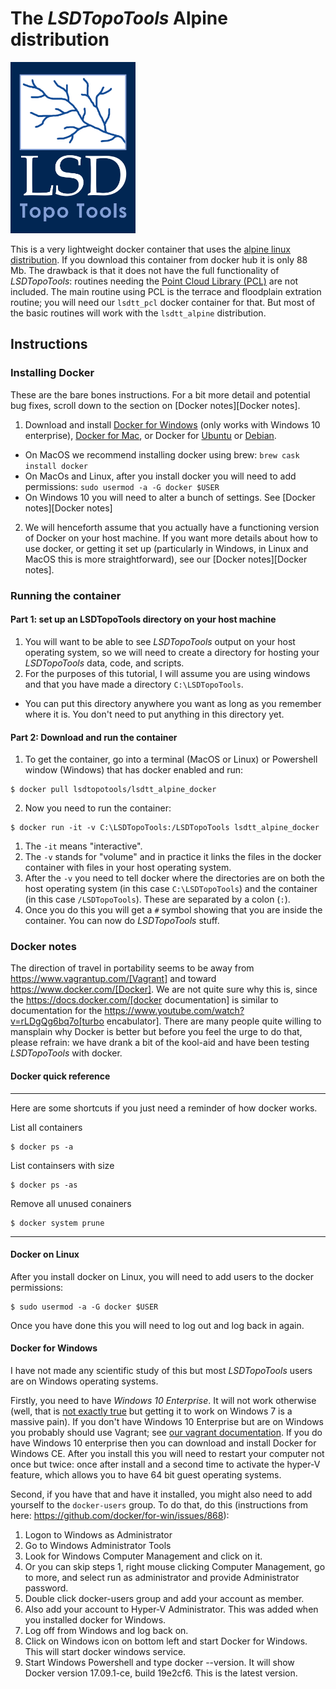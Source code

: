 # The *LSDTopoTools* Alpine distribution

<img src="/images/LSD-logo.png" width="200">

This is a very lightweight docker container that uses the [alpine linux distribution](https://www.alpinelinux.org/). If you download this container from docker hub it is only 88 Mb. The drawback is that it does not have the full functionality of *LSDTopoTools*: routines needing the [Point Cloud Library (PCL)](https://en.wikipedia.org/wiki/Point_Cloud_Library) are not included. The main routine using PCL is the terrace and floodplain extration routine; you will need our `lsdtt_pcl` docker container for that. But most of the basic routines will work with the `lsdtt_alpine` distribution. 

## Instructions

### Installing Docker

These are the bare bones instructions. For a bit more detail and potential bug fixes, scroll down to the section on [Docker notes][Docker notes].

1. Download and install [Docker for Windows](https://www.docker.com/docker-windows) (only works with Windows 10 enterprise), [Docker for Mac](https://www.docker.com/docker-mac), or Docker for [Ubuntu](https://www.docker.com/docker-ubuntu) or [Debian](https://www.docker.com/docker-debian).
  * On MacOS we recommend installing docker using brew: `brew cask install docker`
  * On MacOs and Linux, after you install docker you will need to add permissions: `sudo usermod -a -G docker $USER`
  * On Windows 10 you will need to alter a bunch of settings. See [Docker notes][Docker notes] 
2. We will henceforth assume that you actually have a functioning version of Docker on your host machine. If you want more details about how to use docker, or getting it set up (particularly in Windows, in Linux and MacOS this is more straightforward), see our [Docker notes][Docker notes].

### Running the container

#### Part 1: set up an LSDTopoTools directory on your host machine

1. You will want to be able to see *LSDTopoTools* output on your host operating system, so we will need to create a directory for hosting your *LSDTopoTools* data, code, and scripts. 
2. For the purposes of this tutorial, I will assume you are using windows and that you have made a directory `C:\LSDTopoTools`. 
  * You can put this directory anywhere you want as long as you remember where it is. You don't need to put anything in this directory yet. 
  
#### Part 2: Download and run the container

1. To get the container, go into a terminal (MacOS or Linux) or Powershell window (Windows) that has docker enabled and run:
```console
$ docker pull lsdtopotools/lsdtt_alpine_docker
```
2. Now you need to run the container:
```console
$ docker run -it -v C:\LSDTopoTools:/LSDTopoTools lsdtt_alpine_docker
```
  1. The `-it` means "interactive".
  2. The `-v` stands for "volume" and in practice it links the files in the docker container with files in your host operating system. 
  3. After the `-v` you need to tell docker where the directories are on both the host operating system (in this case `C:\LSDTopoTools`) and the container (in this case `/LSDTopoTools`). These are separated by a colon (`:`).
3. Once you do this you will get a `#` symbol showing that you are inside the container. You can now do *LSDTopoTools* stuff. 


### Docker notes


The direction of travel in portability seems to be away from https://www.vagrantup.com/[Vagrant] and toward https://www.docker.com/[Docker]. We are not quite sure why this is, since the https://docs.docker.com/[docker documentation] is similar to documentation for the https://www.youtube.com/watch?v=rLDgQg6bq7o[turbo encabulator]. There are many people quite willing to mansplain why Docker is better but before you feel the urge to do that, please refrain: we have drank a bit of the kool-aid and have been testing *LSDTopoTools* with docker. 

#### Docker quick reference
***
Here are some shortcuts if you just need a reminder of how docker works. 

List all containers
```console
$ docker ps -a
```

List containsers with size
```console
$ docker ps -as
```

Remove all unused conainers
```console
$ docker system prune
```
***

#### Docker on Linux

After you install docker on Linux, you will need to add users to the docker permissions:

```console
$ sudo usermod -a -G docker $USER
```

Once you have done this you will need to log out and log back in again. 


#### Docker for Windows

I have not made any scientific study of this but most *LSDTopoTools* users are on Windows operating systems. 

Firstly, you need to have *Windows 10 Enterprise*. It will not work otherwise (well, that is [not exactly true](https://stefanscherer.github.io/yes-you-can-docker-on-windows-7/) but getting it to work on Windows 7 is a massive pain). If you don't have Windows 10 Enterprise but are on Windows you probably should use Vagrant; see [our vagrant documentation](https://lsdtopotools.github.io/LSDTT_documentation/LSDTT_installation.html#_installing_lsdtopotools_using_virtualbox_and_vagrant). If you do have Windows 10 enterprise then you can download and install Docker for Windows CE. After you install this you will need to restart your computer not once but twice: once after install and a second time to activate the hyper-V feature, which allows you to have 64 bit guest operating systems.

Second, if you have that and have it installed, you might also need to add yourself to the `docker-users` group. To do that, do this (instructions from here: https://github.com/docker/for-win/issues/868):

1. Logon to Windows as Administrator
2. Go to Windows Administrator Tools
3. Look for Windows Computer Management and click on it.
4. Or you can skip steps 1, right mouse clicking Computer Management, go to more, and select run as administrator and provide Administrator password.
5. Double click docker-users group and add your account as member.
6. Also add your account to Hyper-V Administrator. This was added when you installed docker for Windows.
7. Log off from Windows and log back on.
8. Click on Windows icon on bottom left and start Docker for Windows. This will start docker windows service.
9. Start Windows Powershell and type docker --version. It will show Docker version 17.09.1-ce, build 19e2cf6. This is the latest version.